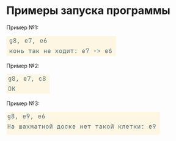 # Примеры запуска программы

Пример №1:

![](../../../../images/task6/1.png)

Пример №2:

![](../../../../images/task6/2.png)

Пример №3:

![](../../../../images/task6/3.png)
